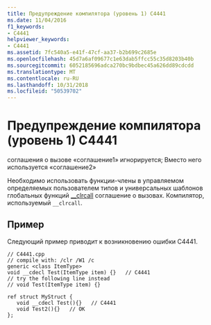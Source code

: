 ```yaml
---
title: Предупреждение компилятора (уровень 1) C4441
ms.date: 11/04/2016
f1_keywords:
- C4441
helpviewer_keywords:
- C4441
ms.assetid: 7fc540a5-e41f-47cf-aa37-b2b699c2685e
ms.openlocfilehash: 45d7a6af09677c1e63dab5ffcc55c35d8203b40b
ms.sourcegitcommit: 6052185696adca270bc9bdbec45a626dd89cdcdd
ms.translationtype: MT
ms.contentlocale: ru-RU
ms.lasthandoff: 10/31/2018
ms.locfileid: "50539702"
---
```

# <a name="compiler-warning-level-1-c4441"></a>Предупреждение компилятора (уровень 1) C4441

соглашения о вызове «соглашение1» игнорируется; Вместо него используется «соглашение2»

Необходимо использовать функции-члены в управляемом определяемых пользователем типов и универсальных шаблонов глобальных функций [__clrcall](../../cpp/clrcall.md) соглашение о вызовах.  Компилятор, используемый `__clrcall`.

## <a name="example"></a>Пример

Следующий пример приводит к возникновению ошибки C4441.

```
// C4441.cpp
// compile with: /clr /W1 /c
generic <class ItemType>
void __cdecl Test(ItemType item) {}   // C4441
// try the following line instead
// void Test(ItemType item) {}

ref struct MyStruct {
   void __cdecl Test(){}   // C4441
   void Test2(){}   // OK
};
```